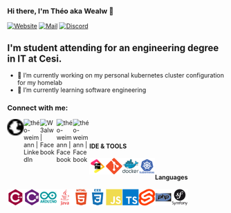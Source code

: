 
### Hi there, I'm Théo aka Wealw 👋

[![Website](https://img.shields.io/website?label=theo-weimann.net&style=for-the-badge&url=https%3A%2F%2Ftheo-weimann.net)](https://theo-weimann.net)
[![Mail](https://img.shields.io/badge/Microsoft_Outlook-0078D4?style=for-the-badge&logo=microsoft-outlook&logoColor=white&label=theo.weimann@viacesi.fr)](mailto:theo.weimann@viacesi.fr)
[![Discord](https://img.shields.io/badge/Discord-7289DA?style=for-the-badge&logo=discord&logoColor=white)](https://discordapp.com/users/Th%C3%A9o.W#4269/)


## I'm student attending for an engineering degree in IT at Cesi.

- 🔭 I’m currently working on my personal kubernetes cluster configuration for my homelab
- 🌱 I’m currently learning software engineering


### Connect with me:

[<img align="left" alt="theo-weimann.net" width="38px" src="https://raw.githubusercontent.com/iconic/open-iconic/master/svg/globe.svg" />](https://theo-weimann.net)
[<img align="left" alt="théo-weimann | LinkedIn" width="38px" src="https://cdn.jsdelivr.net/npm/simple-icons@v3/icons/linkedin.svg" />](https://www.linkedin.com/in/th%C3%A9o-weimann/)
[<img align="left" alt="W3alw | Facebook" width="38px" src="https://cdn.jsdelivr.net/npm/simple-icons@v3/icons/facebook.svg" />](https://www.facebook.com/W3alw/)
[<img align="left" alt="théo-weimann | Facebook" width="38px" src="https://cdn.jsdelivr.net/npm/simple-icons@v3/icons/github.svg" />](https://github.com/Wealw)
[<img align="left" alt="théo-weimann | Facebook" width="38px" src="https://cdn.jsdelivr.net/npm/simple-icons@v3/icons/gitlab.svg" />](https://gitlab.com/wealw)

<br />
<br />

#### IDE & TOOLS

[<img align="left" alt="JetBrains" width="38px" src="https://raw.githubusercontent.com/devicons/devicon/master/icons/jetbrains/jetbrains-original.svg" />](#IDE-&-TOOLS)
[<img align="left" alt="Git" width="38px" src="https://raw.githubusercontent.com/devicons/devicon/master/icons/git/git-plain.svg" />](#IDE-&-TOOLS)
[<img align="left" alt="Docker" width="38px" src="https://raw.githubusercontent.com/devicons/devicon/master/icons/docker/docker-original-wordmark.svg" />](#IDE-&-TOOLS)
[<img align="left" alt="Kubernetes" width="38px" src="https://github.com/devicons/devicon/blob/master/icons/kubernetes/kubernetes-plain-wordmark.svg" />](#IDE-&-TOOLS)


<br />

#### Languages

[<img align="left" alt="C++" width="38px" src="https://raw.githubusercontent.com/devicons/devicon/master/icons/cplusplus/cplusplus-plain.svg" />](#Languages)
[<img align="left" alt="C#" width="38px" src="https://raw.githubusercontent.com/devicons/devicon/master/icons/csharp/csharp-plain.svg" />](#Languages)
[<img align="left" alt="Arduino" width="38px" src="https://raw.githubusercontent.com/devicons/devicon/master/icons/arduino/arduino-original-wordmark.svg" />](#Languages)
[<img align="left" alt="Java" width="38px" src="https://github.com/devicons/devicon/blob/master/icons/java/java-plain-wordmark.svg" />](#Languages)
[<img align="left" alt="Html" width="38px" src="https://raw.githubusercontent.com/devicons/devicon/master/icons/html5/html5-plain-wordmark.svg" />](#Languages)
[<img align="left" alt="Css" width="38px" src="https://raw.githubusercontent.com/devicons/devicon/master/icons/css3/css3-plain-wordmark.svg" />](#Languages)
[<img align="left" alt="Js" width="38px" src="https://raw.githubusercontent.com/devicons/devicon/master/icons/javascript/javascript-plain.svg" />](#Languages)
[<img align="left" alt="Ts" width="38px" src="https://raw.githubusercontent.com/devicons/devicon/master/icons/typescript/typescript-plain.svg" />](#Languages)
[<img align="left" alt="Svelte.js" width="38px" src="https://raw.githubusercontent.com/devicons/devicon/master/icons/svelte/svelte-original.svg" />](#Languages)
[<img align="left" alt="Php" width="38px" src="https://github.com/devicons/devicon/blob/master/icons/php/php-original.svg" />](#Languages)
[<img align="left" alt="Symfony" width="38px" src="https://github.com/devicons/devicon/blob/master/icons/symfony/symfony-original-wordmark.svg" />](#Languages)

<!--Icon : Copyright to devicons devicon repository https://github.com/devicons/devicon-->
